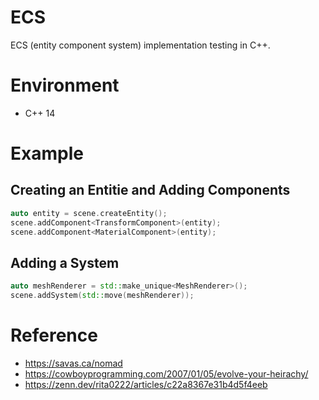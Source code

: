# ECS
ECS (entity component system) implementation testing in C++.

# Environment
- C++ 14

# Example
## Creating an Entitie and Adding Components
```C++
auto entity = scene.createEntity();
scene.addComponent<TransformComponent>(entity);
scene.addComponent<MaterialComponent>(entity);
```

## Adding a System
```C++
auto meshRenderer = std::make_unique<MeshRenderer>();
scene.addSystem(std::move(meshRenderer));
```


# Reference
- https://savas.ca/nomad
- https://cowboyprogramming.com/2007/01/05/evolve-your-heirachy/
- https://zenn.dev/rita0222/articles/c22a8367e31b4d5f4eeb
